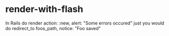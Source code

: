 # render-with-flash
In Rails do render action: :new, alert: "Some errors occured" just you would do redirect_to foos_path, notice: "Foo saved"
